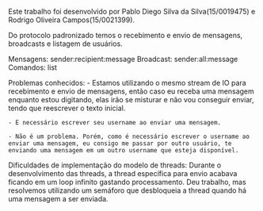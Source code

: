 Este trabalho foi desenvolvido por Pablo Diego Silva da Silva(15/0019475) e Rodrigo Oliveira Campos(15/0021399).

Do protocolo padronizado temos o recebimento e envio de mensagens, broadcasts e listagem de usuários.

Mensagens:
    sender:recipient:message
Broadcast:
    sender:all:message
Comandos:
    list

Problemas conhecidos:
    - Estamos utilizando o mesmo stream de IO para recebimento e envio de mensagens, então caso eu receba uma mensagem enquanto estou digitando, elas irão se misturar e não vou conseguir enviar, tendo que reescrever o texto inicial.

    - É necessário escrever seu username ao enviar uma mensagem.

    - Não é um problema. Porém, como é necessário escrever o username ao enviar uma mensagem, eu consigo me passar por outro usuário, te enviando uma mensagem em um outro username que esteja disponível.


 Dificuldades de implementação do modelo de threads:
    Durante o desenvolvimento das threads, a thread específica para envio acabava ficando em um loop infinito gastando processamento. Deu trabalho, mas resolvemos utilizando um semáforo que desbloqueia a thread quando há uma mensagem a ser enviada.
